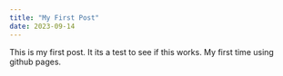 ```yaml
---
title: "My First Post"
date: 2023-09-14
---
```


This is my first post.
It its a test to see if this works.
My first time using github pages.
